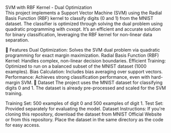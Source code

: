 SVM with RBF Kernel - Dual Optimization<br>
This project implements a Support Vector Machine (SVM) using the Radial Basis Function (RBF) kernel to classify digits (0 and 1) from the MNIST dataset. The classifier is optimized through solving the dual problem using quadratic programming with cvxopt. It’s an efficient and accurate solution for binary classification, leveraging the RBF kernel for non-linear data separation.

🚀 Features
Dual Optimization: Solves the SVM dual problem via quadratic programming for exact margin maximization.
Radial Basis Function (RBF) Kernel: Handles complex, non-linear decision boundaries.
Efficient Training: Optimized to run on a balanced subset of the MNIST dataset (1000 examples).
Bias Calculation: Includes bias averaging over support vectors.
Performance: Achieves strong classification performance, even with hard-margin SVM.
📁 Dataset
The project uses the MNIST dataset for classifying digits 0 and 1. The dataset is already pre-processed and scaled for the SVM training.

Training Set: 500 examples of digit 0 and 500 examples of digit 1.
Test Set: Provided separately for evaluating the model.
Dataset Instructions:
If you're cloning this repository, download the dataset from MNIST Official Website or from this repository.
Place the dataset in the same directory as the code for easy access.
​
